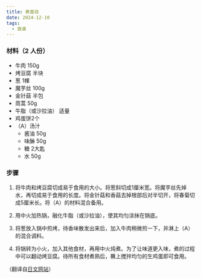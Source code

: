 ```yaml
---
title: 寿喜烧
date: 2024-12-10
tags:
  - 食谱
---
```

### 材料（2 人份）

- 牛肉 150g
- 烤豆腐 半块
- 葱 1棵
- 魔芋丝 100g
- 金针菇 半包
- 茼蒿 50g
- 牛脂（或沙拉油） 适量
- 鸡蛋饼2个
- （A）汤汁
	- 酱油 50g
	- 味醂 50g
	- 糖 2大匙
	- 水 50g

### 步骤

1. 将牛肉和烤豆腐切成易于食用的大小。将葱斜切成1厘米宽。将魔芋丝先焯水，再切成易于食用的长度。将金针菇和香菇去掉根部后对半切开，将春菊切成5厘米长。将（A）的材料混合备用。

2. 用中火加热锅，融化牛脂（或沙拉油），使其均匀涂抹在锅底。

3. 将葱放入锅中煎烤，待香味散发出来后，加入牛肉稍微煎一下，并淋上（A）的混合调料。

4. 将锅转为小火，加入其他食材，再用中火炖煮。为了让味道更入味，煮的过程中可以翻动烤豆腐。待所有食材煮熟后，蘸上搅拌均匀的生鸡蛋即可食用。

（翻译自[日文网站](https://www.kikkoman.co.jp/homecook/search/recipe/00002478/)）